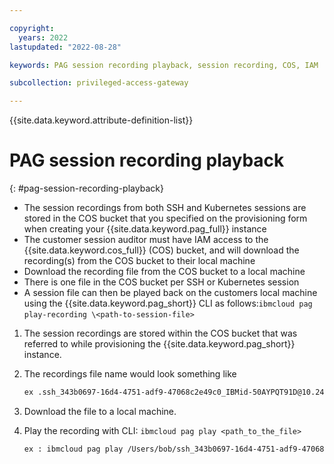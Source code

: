 ```yaml
---

copyright:
  years: 2022
lastupdated: "2022-08-28"

keywords: PAG session recording playback, session recording, COS, IAM

subcollection: privileged-access-gateway

---
```


{{site.data.keyword.attribute-definition-list}}

# PAG session recording playback​
{: #pag-session-recording-playback}

- The session recordings from both SSH and Kubernetes sessions are stored in the COS bucket that you specified on the provisioning form when creating your {{site.data.keyword.pag_full}} instance​
- The customer session auditor must have IAM access to the {{site.data.keyword.cos_full}} (COS) bucket, and will download the recording(s) from the COS bucket to their local machine
- ​Download the recording file from the COS bucket to a local machine
- There is one file in the COS bucket per SSH or Kubernetes session​
- A session file can then be played back on the customers local machine using the {{site.data.keyword.pag_short}} CLI as follows:​ `ibmcloud pag play-recording \<path-to-session-file>` ​

1. The session recordings are stored within the COS bucket that was referred to while provisioning the {{site.data.keyword.pag_short}} instance.
2. The recordings file name would look something like

   ```sh
   ex .ssh_343b0697-16d4-4751-adf9-47068c2e49c0_IBMid-50AYPQT91D@10.240.64.64_22
   ```

3. Download the file to a local machine.
4. Play the recording with CLI: `ibmcloud pag play <path_to_the_file>`

   ```sh
   ex : ibmcloud pag play /Users/bob/ssh_343b0697-16d4-4751-adf9-47068c2e49c0_IBMid-50AYPQT91D@10.240.64.64_22
   ```
